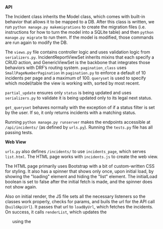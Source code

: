 **API**

The Incident class inherits the Model class, which comes with built-in behavior that allows it to be mapped to a DB. After this class is written, we run `python manage.py makemigrations` to create the migration files (i.e. instructions for how to turn the model into a SQLite table) and then `python manage.py migrate` to run them. If the model is modified, those commands are run again to modify the DB.

The `views.py` file contains controller logic and uses validation logic from `serializers.py`. IncidentReportViewSet inherits mixins that each specify a CRUD action, and GenericViewSet is the backbone that integrates those behaviors with DRF’s routing system. `pagination_class` uses `SmallPageNumberPagination` in `pagination.py` to enforce a default of 10 incidents per page and a maximum of 100. `queryset` is used to specify which model/table the view is working with, sorted by most recent.

`partial_update` ensures only `status` is being updated and uses `serializers.py` to validate it is being updated only to its legal next status.

`get_queryset` behaves normally with the exception of if a status filter is set by the user. If so, it only returns incidents with a matching status.

Running `python manage.py runserver` makes the endpoints accessible at `/api/incidents/` (as defined by `urls.py`). Running the `tests.py` file has all passing tests.

**Web View**

`urls.py` also defines `/incidents/` to use `incidents_page`, which serves `list.html`. The HTML page works with `incidents.js` to create the web view.

The HTML page primarily uses Bootstrap with a bit of custom-written CSS for styling. It also has a spinner that shows only once, upon initial load, by showing the "loading" element and hiding the "list" element. The initialLoad boolean is set to false after the initial fetch is made, and the spinner does not show again.

Also on initial render, the JS file sets all the necessary listeners so the classes work properly, checks for params, and buils the url for the API call (`buildApiUrl`). It passes that url to `loadByUrl`, which fetches the incidents. On success, it calls `renderList`, which updates the <ul> using the <template> to create <li> elements of each incident. The incidents' buttons make API calls and reload/update the UI, as does the creation form at the bottom of the page.

**Mobile App**

After ensuring `BACKEND_BASE_URL` in `index.tsx` has the correct IP LAN address, we run `python manage.py runserver 0.0.0.0:8000` on the back-end and `npx expo start` on the front-end, then scan the QR code with the Expo Go app. This serves `index.tsx`, the first thing this does is trigger `useEffect`, which calls `loadPage`. This uses `buildListUrl` to build the API url and fetch the incidents, then it sets all necessary variables.

The actual index.tsx functions similarly to the web view. However, it uses optimistic UI updating when changes are being made: it updates the UI before making the API call, then reverts the change upon failure. Also, the actual incidents are kept in their own IncidentCard, which have their own functions passed to them as props.